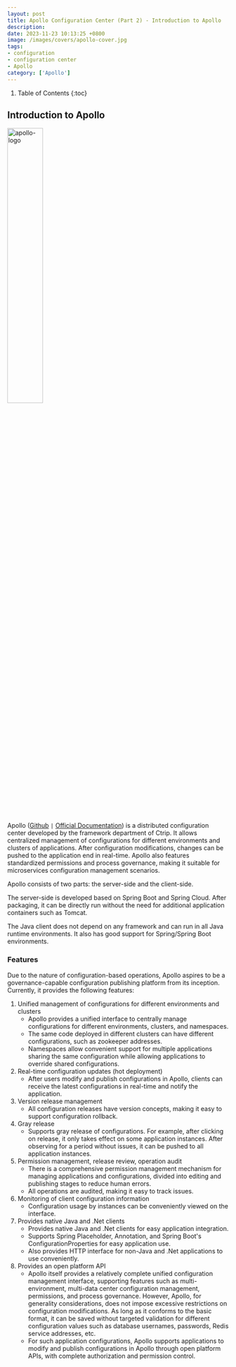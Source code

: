 ```yaml
---
layout: post 
title: Apollo Configuration Center (Part 2) - Introduction to Apollo
description:
date: 2023-11-23 10:13:25 +0800 
image: /images/covers/apollo-cover.jpg
tags:
- configuration
- configuration center
- Apollo
category: ['Apollo']
---
```


1. Table of Contents
{:toc}

## Introduction to Apollo

<img src="https://cdn.jsdelivr.net/gh/apolloconfig/apollo@master/doc/images/logo/logo-simple.png" alt="apollo-logo" width="40%">

Apollo ([Github](https://github.com/ctripcorp/apollo) <code>&#124;</code> [Official Documentation](https://www.apolloconfig.com/#/zh/README)) is a distributed configuration center developed by the framework department of Ctrip. It allows centralized management of configurations for different environments and clusters of applications. After configuration modifications, changes can be pushed to the application end in real-time. Apollo also features standardized permissions and process governance, making it suitable for microservices configuration management scenarios.

Apollo consists of two parts: the server-side and the client-side.

The server-side is developed based on Spring Boot and Spring Cloud. After packaging, it can be directly run without the need for additional application containers such as Tomcat.

The Java client does not depend on any framework and can run in all Java runtime environments. It also has good support for Spring/Spring Boot environments.

### Features

Due to the nature of configuration-based operations, Apollo aspires to be a governance-capable configuration publishing platform from its inception. Currently, it provides the following features:

1. Unified management of configurations for different environments and clusters
   - Apollo provides a unified interface to centrally manage configurations for different environments, clusters, and namespaces.
   - The same code deployed in different clusters can have different configurations, such as zookeeper addresses.
   - Namespaces allow convenient support for multiple applications sharing the same configuration while allowing applications to override shared configurations.
2. Real-time configuration updates (hot deployment)
   - After users modify and publish configurations in Apollo, clients can receive the latest configurations in real-time and notify the application.
3. Version release management
   - All configuration releases have version concepts, making it easy to support configuration rollback.
4. Gray release
   - Supports gray release of configurations. For example, after clicking on release, it only takes effect on some application instances. After observing for a period without issues, it can be pushed to all application instances.
5. Permission management, release review, operation audit
   - There is a comprehensive permission management mechanism for managing applications and configurations, divided into editing and publishing stages to reduce human errors.
   - All operations are audited, making it easy to track issues.
6. Monitoring of client configuration information
   - Configuration usage by instances can be conveniently viewed on the interface.
7. Provides native Java and .Net clients
   - Provides native Java and .Net clients for easy application integration.
   - Supports Spring Placeholder, Annotation, and Spring Boot's ConfigurationProperties for easy application use.
   - Also provides HTTP interface for non-Java and .Net applications to use conveniently.
8. Provides an open platform API
   - Apollo itself provides a relatively complete unified configuration management interface, supporting features such as multi-environment, multi-data center configuration management, permissions, and process governance. However, Apollo, for generality considerations, does not impose excessive restrictions on configuration modifications. As long as it conforms to the basic format, it can be saved without targeted validation for different configuration values such as database usernames, passwords, Redis service addresses, etc.
   - For such application configurations, Apollo supports applications to modify and publish configurations in Apollo through open platform APIs, with complete authorization and permission control.